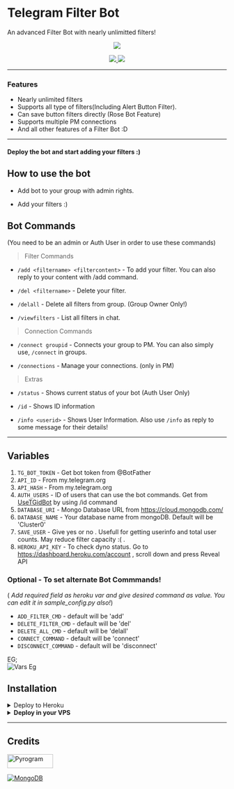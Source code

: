 # Telegram Filter Bot
An advanced Filter Bot with nearly unlimitted filters!

<p align="center">
  <a href="https://www.python.org">
    <img src="http://ForTheBadge.com/images/badges/made-with-python.svg">

  </a>
</p>
<p align="center">
  <a href="https://github.com/ZauteKm/unlimited-filter-bot/stargazers">
    <img src="https://img.shields.io/github/stars/ZauteKm/unlimited-filter-bot?style=social">

  </a>
  
  <a href="https://github.com/ZauteKm/unlimited-filter-bot/fork">
    <img src="https://img.shields.io/github/forks/ZauteKm/unlimited-filter-bot?label=Fork&style=social">

  </a>  
</p>

---

### Features
* Nearly unlimited filters
* Supports all type of filters(Including Alert Button Filter).
* Can save button filters directly (Rose Bot Feature)
* Supports multiple PM connections
* And all other features of a Filter Bot :D

---

#### Deploy the bot and start adding your filters :)


## How to use the bot
* Add bot to your group with admin rights.

* Add your filters :)


## Bot Commands

(You need to be an admin or Auth User in order to use these commands)

> Filter Commands
* `/add <filtername> <filtercontent>`  -  To add your filter. You can also reply to your content with /add command.

* `/del <filtername>`  -  Delete your filter.

* `/delall`  -  Delete all filters from group. (Group Owner Only!)

* `/viewfilters`  -  List all filters in chat.

> Connection Commands
* `/connect groupid`  -  Connects your group to PM. You can also simply use, `/connect` in groups.

* `/connections`  -  Manage your connections. (only in PM)

> Extras
* `/status`  -  Shows current status of your bot (Auth User Only)

* `/id`  -  Shows ID information

* `/info <userid>`  -  Shows User Information. Also use `/info` as reply to some message for their details!

---

## Variables

1. `TG_BOT_TOKEN`  - Get bot token from @BotFather
2. `API_ID`        - From my.telegram.org
3. `API_HASH`      - From my.telegram.org
4. `AUTH_USERS`  - ID of users that can use the bot commands. Get from [UseTGidBot](https://telegram.dog/UseTGidBot) by using /id command
5. `DATABASE_URI`  - Mongo Database URL from https://cloud.mongodb.com/
6. `DATABASE_NAME`  - Your database name from mongoDB. Default will be 'Cluster0'
7. `SAVE_USER`  -  Give yes or no . Usefull for getting userinfo and total user counts. May reduce filter capacity :( .
8. `HEROKU_API_KEY`  -  To check dyno status. Go to https://dashboard.heroku.com/account , scroll down and press Reveal API


### Optional - To set alternate Bot Commmands!
( *Add required field as heroku var and give desired command as value. You can edit it in sample_config.py also!*)

* `ADD_FILTER_CMD`  -  default will be 'add'
* `DELETE_FILTER_CMD`  -  default will be 'del'
* `DELETE_ALL_CMD`  -  default will be 'delall'
* `CONNECT_COMMAND`  -  default will be 'connect'
* `DISCONNECT_COMMAND`  -  default will be 'disconnect'

EG;  
![Vars Eg](https://telegra.ph/file/1f956f3491f2f20a9c1ec.jpg)


## Installation

<details><summary>Deploy to Heroku</summary>
<p>
<br>
<a href="https://heroku.com/deploy?template=https://github.com/ZauteKm/unlimited-filter-bot/tree/master">
  <img src="https://www.herokucdn.com/deploy/button.svg" alt="Deploy">
</a>
</p>
</details>

<details>
  <summary><b>Deploy in your VPS</b></summary>
<br/>

```sh
git clone https://github.com/ZauteKm/unlimited-filter-bot
cd unlimited-filter-bot
pip3 install -r requirements.txt
# <Create Variables appropriately>
python3 bot.py
```

</details>

---

## Credits

<p align="left">
  <a href="https://github.com/pyrogram/pyrogram">
    <img alt="Pyrogram" src ="https://i.imgur.com/BOgY9ai.png" width="104.75" height="32"/>
  </a>
</p>

<p align="left">
  <a href="https://docs.mongodb.com">
    <img alt="MongoDB" src ="https://img.shields.io/badge/MongoDB-%234ea94b.svg?&style=for-the-badge&logo=mongodb&logoColor=white"/>
  </a>
</p>

